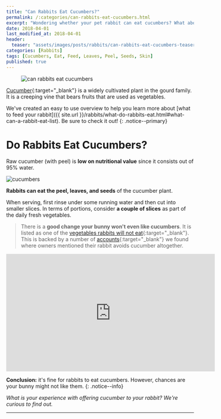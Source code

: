 ```yaml
---
title: "Can Rabbits Eat Cucumbers?"
permalink: /:categories/can-rabbits-eat-cucumbers.html
excerpt: "Wondering whether your pet rabbit can eat cucumbers? What about the peel? Find out if cucumbers are healthy for your bunny and learn some tips on how to feed them."
date: 2018-04-01
last_modified_at: 2018-04-01
header:
  teaser: "assets/images/posts/rabbits/can-rabbits-eat-cucumbers-teaser.jpg"
categories: [Rabbits]
tags: [Cucumbers, Eat, Feed, Leaves, Peel, Seeds, Skin]
published: true
---
```


<figure>
  <img src="{{ site.url }}/assets/images/posts/rabbits/can-rabbits-eat-cucumbers.jpg" alt="can rabbits eat cucumbers" class="title-banner">
</figure>

[Cucumber](https://en.wikipedia.org/wiki/Cucumber){:target="_blank"} is a widely cultivated plant in the gourd family. It is a creeping vine that bears fruits that are used as vegetables.

We've created an easy to use overview to help you learn more about [what to feed your rabbit]({{ site.url }}/rabbits/what-do-rabbits-eat.html#what-can-a-rabbit-eat-list). Be sure to check it out!
{: .notice--primary}

# Do Rabbits Eat Cucumbers?

Raw cucumber (with peel) is **low on nutritional value** since it consists out of 95% water.

<img src="{{ site.url }}/assets/images/posts/food/cucumbers.jpg" alt="cucumbers" class="align-right">

**Rabbits can eat the peel, leaves, and seeds** of the cucumber plant.

When serving, first rinse under some running water and then cut into smaller slices. In terms of portions, consider **a couple of slices** as part of the daily fresh vegetables.

> There is a **good change your bunny won't even like cucumbers**. It is listed as one of the [vegetables rabbits will not eat](https://gardening.stackexchange.com/questions/14929/what-vegetable-fruits-plants-will-rabbits-not-eat){:target="_blank"}. This is backed by a number of [accounts](http://www.binkybunny.com/FORUM/tabid/54/aft/138420/Default.aspx){:target="_blank"} we found where owners mentioned their rabbit avoids cucumber altogether.

<iframe width="560" height="315" src="https://www.youtube.com/embed/51TEJWPThAQ" frameborder="0"></iframe>

**Conclusion:** it's fine for rabbits to eat cucumbers. However, chances are your bunny might not like them.
{: .notice--info}

_What is your experience with offering cucumber to your rabbit? We're curious to find out._

---
